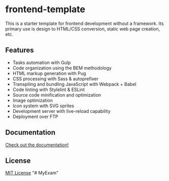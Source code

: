 frontend-template
=================

This is a starter template for frontend development without a framework. Its
primary use is design to HTML/CSS conversion, static web page creation, etc. 

Features
--------
* Tasks automation with Gulp
* Code organization using the BEM methodology
* HTML markup generation with Pug
* CSS processing with Sass & autoprefixer
* Transpiling and bundling JavaScript with Webpack + Babel
* Code linting with Stylelint & ESLint
* Source code minification and optimization
* Image optimization
* Icon system with SVG sprites
* Development server with live-reload capability
* Deployment over FTP

Documentation
-------------
[Check out the documentation!](/docs/README.md)

License
-------
[MIT License](LICENSE)
"# MyExam" 
